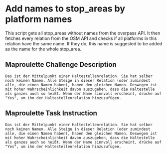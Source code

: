 # Add names to stop_areas by platform names

This script gets all stop_areas without names from the overpass API. It then fetches every relation from the OSM API and checks if all platforms in this relation have the same name. If they do, this name is suggested to be added as the name for the whole stop_area.

## Maproulette Challenge Description

```
Das ist der Mittelpunkt einer Haltestellenrelation. Sie hat selber noch keinen Namen. Alle Steige in dieser Relation (oder zumindest alle, die einen Namen haben), haben den gleichen Namen. Deswegen ist mit hoher Wahrscheinlichkeit davon auszugehen, dass die Haltestelle als ganzes auch so heißt. Wenn der Name sinnvoll erscheint, drücke auf "Yes", um ihn der Haltestellenrelation hinzuzufügen.

```



## Maproulette Task Instruction

```
Das ist der Mittelpunkt einer Haltestellenrelation. Sie hat selber noch keinen Namen. Alle Steige in dieser Relation (oder zumindest alle, die einen Namen haben), haben den gleichen Namen. Deswegen ist mit hoher Wahrscheinlichkeit davon auszugehen, dass die Haltestelle als ganzes auch so heißt. Wenn der Name sinnvoll erscheint, drücke auf "Yes", um ihn der Haltestellenrelation hinzuzufügen.

```

